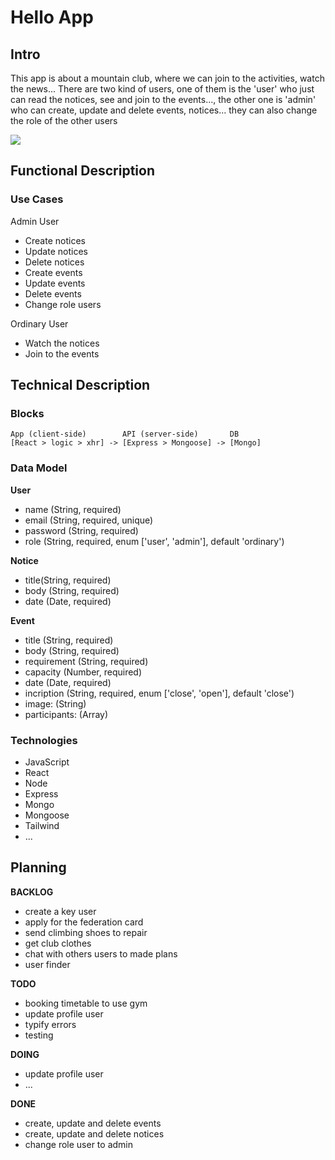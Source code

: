 # Hello App

## Intro

This app is about a mountain club, where we can join to the activities, watch the news... 
There are two kind of users, one of them is the 'user' who just can read the notices, see and join to the events..., the other one is 'admin' who can create, update and delete events, notices... they can also change the role of the other users
 

![](https://media.giphy.com/media/3o7TKoLSUWybe97uWA/giphy.gif)


## Functional Description

### Use Cases

Admin User 
- Create notices
- Update notices
- Delete notices 
- Create events
- Update events
- Delete events
- Change role users

Ordinary User
- Watch the notices
- Join to the events


## Technical Description

### Blocks

```
App (client-side)        API (server-side)       DB
[React > logic > xhr] -> [Express > Mongoose] -> [Mongo]
```

### Data Model

**User**
- name (String, required)
- email (String, required, unique)
- password (String, required)
- role (String, required, enum ['user', 'admin'], default 'ordinary')

**Notice**
- title(String, required)
- body (String, required)
- date (Date, required)

**Event**
- title (String, required)
- body (String, required)
- requirement (String, required)
- capacity (Number, required)
- date (Date, required)
- incription (String, required, enum ['close', 'open'], default 'close')
- image: (String)
- participants: (Array)

### Technologies

- JavaScript
- React
- Node
- Express
- Mongo
- Mongoose
- Tailwind
- ...


## Planning

__BACKLOG__

- create a key user
- apply for the federation card
- send climbing shoes to repair
- get club clothes
- chat with others users to made plans
- user finder


__TODO__

- booking timetable to use gym
- update profile user
- typify errors
- testing

__DOING__

- update profile user
- ...

__DONE__

- create, update and delete events
- create, update and delete notices
- change role user to admin